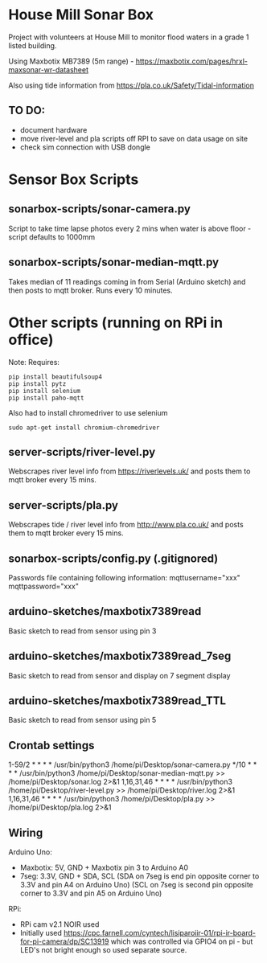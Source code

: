 # House Mill Sonar Box

Project with volunteers at House Mill to monitor flood waters in a grade 1 listed building.

Using Maxbotix MB7389 (5m range) - https://maxbotix.com/pages/hrxl-maxsonar-wr-datasheet 

Also using tide information from https://pla.co.uk/Safety/Tidal-information 

## TO DO:
- document hardware
- move river-level and pla scripts off RPI to save on data usage on site
- check sim connection with USB dongle

# Sensor Box Scripts

## sonarbox-scripts/sonar-camera.py
Script to take time lapse photos every 2 mins when water is above floor - script defaults to 1000mm

## sonarbox-scripts/sonar-median-mqtt.py
Takes median of 11 readings coming in from Serial (Arduino sketch) and then posts to mqtt broker. Runs every 10 minutes.

# Other scripts (running on RPi in office)

Note: 
Requires: 
```
pip install beautifulsoup4
pip install pytz
pip install selenium
pip install paho-mqtt
```
Also had to install chromedriver to use selenium
```
sudo apt-get install chromium-chromedriver
```

## server-scripts/river-level.py
Webscrapes river level info from https://riverlevels.uk/ and posts them to mqtt broker every 15 mins. 

## server-scripts/pla.py
Webscrapes tide / river level info from http://www.pla.co.uk/ and posts them to mqtt broker every 15 mins. 

## sonarbox-scripts/config.py (.gitignored)
Passwords file containing following information:
mqttusername="xxx" 
mqttpassword="xxx"

## arduino-sketches/maxbotix7389read
Basic sketch to read from sensor using pin 3

## arduino-sketches/maxbotix7389read_7seg
Basic sketch to read from sensor and display on 7 segment display

## arduino-sketches/maxbotix7389read_TTL
Basic sketch to read from sensor using pin 5



## Crontab settings

1-59/2 * * * * /usr/bin/python3 /home/pi/Desktop/sonar-camera.py
*/10 * * * * /usr/bin/python3 /home/pi/Desktop/sonar-median-mqtt.py  >> /home/pi/Desktop/sonar.log 2>&1
1,16,31,46 * * * * /usr/bin/python3 /home/pi/Desktop/river-level.py >> /home/pi/Desktop/river.log 2>&1
1,16,31,46 * * * * /usr/bin/python3 /home/pi/Desktop/pla.py >> /home/pi/Desktop/pla.log 2>&1


## Wiring

Arduino Uno:
- Maxbotix: 5V, GND + Maxbotix pin 3 to Arduino A0
- 7seg: 3.3V, GND + SDA, SCL 
(SDA on 7seg is end pin opposite corner to 3.3V and pin A4 on Arduino Uno)
(SCL on 7seg is second pin opposite corner to 3.3V and pin A5 on Arduino Uno)

RPi:
- RPi cam v2.1 NOIR used
- Initially used https://cpc.farnell.com/cyntech/lisiparoiir-01/rpi-ir-board-for-pi-camera/dp/SC13919 which was controlled via GPIO4 on pi - but LED's not bright enough so used separate source.

